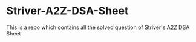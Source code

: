 # Striver-A2Z-DSA-Sheet
This is a repo which contains all the solved question of Striver's A2Z DSA Sheet
